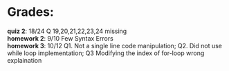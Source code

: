# Grades:

**quiz 2**:   	18/24	Q 19,20,21,22,23,24 missing   
**homework 2**: 9/10 Few Syntax Errors    	    
**homework 3**:  10/12 Q1. Not a single line code manipulation; Q2. Did not use while loop implementation; Q3 Modifying the index of for-loop wrong explaination        
